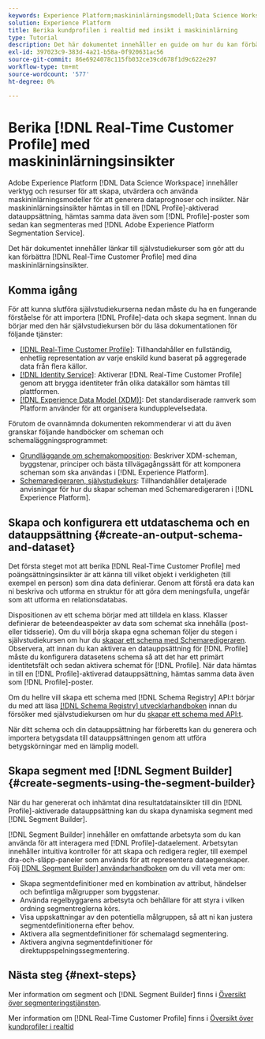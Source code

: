 ```yaml
---
keywords: Experience Platform;maskininlärningsmodell;Data Science Workspace;Kundprofil i realtid;populära ämnen;maskininlärningsinsikter
solution: Experience Platform
title: Berika kundprofilen i realtid med insikt i maskininlärning
type: Tutorial
description: Det här dokumentet innehåller en guide om hur du kan förbättra kundprofilen i realtid med maskininlärningsinsikter.
exl-id: 397023c9-383d-4a21-b58a-0f920631ac56
source-git-commit: 86e6924078c115fb032ce39cd678f1d9c622e297
workflow-type: tm+mt
source-wordcount: '577'
ht-degree: 0%

---
```


# Berika [!DNL Real-Time Customer Profile] med maskininlärningsinsikter

Adobe Experience Platform [!DNL Data Science Workspace] innehåller verktyg och resurser för att skapa, utvärdera och använda maskininlärningsmodeller för att generera dataprognoser och insikter. När maskininlärningsinsikter hämtas in till en [!DNL Profile]-aktiverad datauppsättning, hämtas samma data även som [!DNL Profile]-poster som sedan kan segmenteras med [!DNL Adobe Experience Platform Segmentation Service].

Det här dokumentet innehåller länkar till självstudiekurser som gör att du kan förbättra [!DNL Real-Time Customer Profile] med dina maskininlärningsinsikter.

## Komma igång

För att kunna slutföra självstudiekurserna nedan måste du ha en fungerande förståelse för att importera [!DNL Profile]-data och skapa segment. Innan du börjar med den här självstudiekursen bör du läsa dokumentationen för följande tjänster:

- [[!DNL Real-Time Customer Profile]](../../profile/home.md): Tillhandahåller en fullständig, enhetlig representation av varje enskild kund baserat på aggregerade data från flera källor.
- [[!DNL Identity Service]](../../identity-service/home.md): Aktiverar [!DNL Real-Time Customer Profile] genom att brygga identiteter från olika datakällor som hämtas till plattformen.
- [[!DNL Experience Data Model (XDM)]](../../xdm/home.md): Det standardiserade ramverk som Platform använder för att organisera kundupplevelsedata.

Förutom de ovannämnda dokumenten rekommenderar vi att du även granskar följande handböcker om scheman och schemaläggningsprogrammet:

- [Grundläggande om schemakomposition](../../xdm/schema/composition.md): Beskriver XDM-scheman, byggstenar, principer och bästa tillvägagångssätt för att komponera scheman som ska användas i [!DNL Experience Platform].
- [Schemaredigeraren, självstudiekurs](../../xdm/tutorials/create-schema-ui.md): Tillhandahåller detaljerade anvisningar för hur du skapar scheman med Schemaredigeraren i [!DNL Experience Platform].

## Skapa och konfigurera ett utdataschema och en datauppsättning {#create-an-output-schema-and-dataset}

Det första steget mot att berika [!DNL Real-Time Customer Profile] med poängsättningsinsikter är att känna till vilket objekt i verkligheten (till exempel en person) som dina data definierar. Genom att förstå era data kan ni beskriva och utforma en struktur för att göra dem meningsfulla, ungefär som att utforma en relationsdatabas.

Dispositionen av ett schema börjar med att tilldela en klass. Klasser definierar de beteendeaspekter av data som schemat ska innehålla (post- eller tidsserie). Om du vill börja skapa egna scheman följer du stegen i självstudiekursen om hur du [skapar ett schema med Schemaredigeraren](../../xdm/tutorials/create-schema-ui.md). Observera, att innan du kan aktivera en datauppsättning för [!DNL Profile] måste du konfigurera datasetens schema så att det har ett primärt identitetsfält och sedan aktivera schemat för [!DNL Profile]. När data hämtas in till en [!DNL Profile]-aktiverad datauppsättning, hämtas samma data även som [!DNL Profile]-poster.

Om du hellre vill skapa ett schema med [!DNL Schema Registry] API:t börjar du med att läsa [[!DNL Schema Registry] utvecklarhandboken](../../xdm/api/getting-started.md) innan du försöker med självstudiekursen om hur du [skapar ett schema med API:t](../../xdm/tutorials/create-schema-api.md).

När ditt schema och din datauppsättning har förberetts kan du generera och importera betygsdata till datauppsättningen genom att utföra betygskörningar med en lämplig modell.

## Skapa segment med [!DNL Segment Builder] {#create-segments-using-the-segment-builder}

När du har genererat och inhämtat dina resultatdatainsikter till din [!DNL Profile]-aktiverade datauppsättning kan du skapa dynamiska segment med [!DNL Segment Builder].

[!DNL Segment Builder] innehåller en omfattande arbetsyta som du kan använda för att interagera med [!DNL Profile]-dataelement. Arbetsytan innehåller intuitiva kontroller för att skapa och redigera regler, till exempel dra-och-släpp-paneler som används för att representera dataegenskaper. Följ [[!DNL Segment Builder] användarhandboken](../../segmentation/ui/segment-builder.md) om du vill veta mer om:

- Skapa segmentdefinitioner med en kombination av attribut, händelser och befintliga målgrupper som byggstenar.
- Använda regelbyggarens arbetsyta och behållare för att styra i vilken ordning segmentreglerna körs.
- Visa uppskattningar av den potentiella målgruppen, så att ni kan justera segmentdefinitionerna efter behov.
- Aktivera alla segmentdefinitioner för schemalagd segmentering.
- Aktivera angivna segmentdefinitioner för direktuppspelningssegmentering.

## Nästa steg {#next-steps}

Mer information om segment och [!DNL Segment Builder] finns i [Översikt över segmenteringstjänsten](../../segmentation/home.md).

Mer information om [!DNL Real-Time Customer Profile] finns i [Översikt över kundprofiler i realtid](../../profile/home.md)
